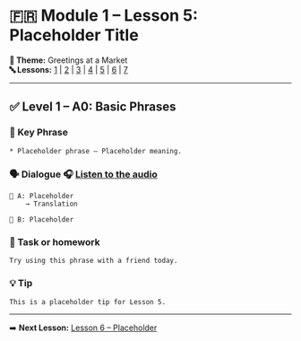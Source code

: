 # 🇫🇷 Module 1 – Lesson 5: Placeholder Title

**📘 Theme:** Greetings at a Market  
**🔤 Lessons:** [1](#lesson-1) | [2](#lesson-2) | [3](#lesson-3) | [4](#lesson-4) | [5](#lesson-5) | [6](#lesson-6) | [7](#lesson-7)

---

## ✅ Level 1 – A0: Basic Phrases

### 📌 Key Phrase
    * Placeholder phrase – Placeholder meaning.

### 🗣️ Dialogue 🎧 [Listen to the audio](https://yourdomain.com/audio/lesson5_1.mp3)

    👩 A: Placeholder
        → Translation

    👨 B: Placeholder

### 🎯 Task or homework
    Try using this phrase with a friend today.

### 💡 Tip
    This is a placeholder tip for Lesson 5.

---

➡️ **Next Lesson:** [Lesson 6 – Placeholder](#lesson-6)
